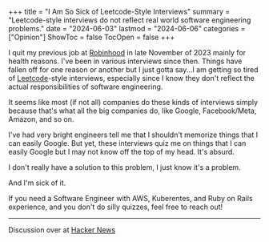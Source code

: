 +++
title = "I Am So Sick of Leetcode-Style Interviews"
summary = "Leetcode-style interviews do not reflect real world software engineering problems."
date = "2024-06-03"
lastmod = "2024-06-06"
categories = ["Opinion"]
ShowToc = false
TocOpen = false
+++

I quit my previous job at [Robinhood](https://robinhood.com/) in late November of 2023 mainly for health reasons. I've been in various interviews since then. Things have fallen off for one reason or another but I just gotta say...I am getting so tired of [Leetcode](https://leetcode.com/problemset/)-style interviews, especially since I know they don't reflect the actual responsibilities of software engineering.

It seems like most (if not all) companies do these kinds of interviews simply because that's what all the big companies do, like Google, Facebook/Meta, Amazon, and so on.

I've had very bright engineers tell me that I shouldn't memorize things that I can easily Google. But yet, these interviews quiz me on things that I can easily Google but I may not know off the top of my head. It's absurd.

I don't really have a solution to this problem, I just know it's a problem.

And I'm sick of it.

If you need a Software Engineer with AWS, Kuberentes, and Ruby on Rails experience, and you don't do silly quizzes, feel free to reach out!

---

Discussion over at [Hacker News](https://news.ycombinator.com/item?id=40571395)
